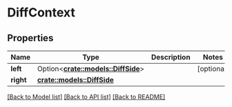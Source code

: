 # DiffContext

## Properties

Name | Type | Description | Notes
------------ | ------------- | ------------- | -------------
**left** | Option<[**crate::models::DiffSide**](DiffSide.md)> |  | [optional]
**right** | [**crate::models::DiffSide**](DiffSide.md) |  | 

[[Back to Model list]](../README.md#documentation-for-models) [[Back to API list]](../README.md#documentation-for-api-endpoints) [[Back to README]](../README.md)


